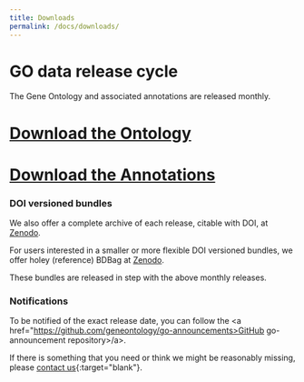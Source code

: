 ```yaml
---
title: Downloads
permalink: /docs/downloads/
---
```

# GO data release cycle
The Gene Ontology and associated annotations are released monthly. 

# [Download the Ontology](/docs/download-ontology/)

# [Download the Annotations](/docs/download-go-annotations/) 

<!--Versioned and browsable releases are available at <a href="http://release.geneontology.org">http://release.geneontology.org</a>.
We make new versions available approximately every month.-->

<!--The site <a href="http://current.geneontology.org">http://current.geneontology.org</a> is always the last official release made available at <a href="http://release.geneontology.org">http://release.geneontology.org</a>.-->

<!--We will soon add more documentation about the structure of these repositories.-->

### DOI versioned bundles

We also offer a complete archive of each release, citable with DOI, at <a href="https://zenodo.org/record/1343652">Zenodo</a>.

For users interested in a smaller or more flexible DOI versioned bundles, we offer holey (reference) BDBag at <a href="https://zenodo.org/record/1343128">Zenodo</a>.

These bundles are released in step with the above monthly releases.

### Notifications
To be notified of the exact release date, you can follow the <a href="https://github.com/geneontology/go-announcements>GitHub go-announcement repository>/a>.

If there is something that you need or think we might be reasonably missing, please [contact us](http://help.geneontology.org "contact us"){:target="blank"}.
